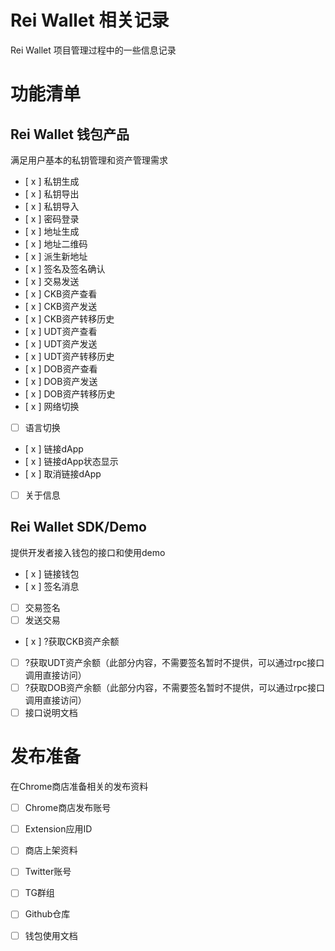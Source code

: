 # Rei Wallet 相关记录

Rei Wallet 项目管理过程中的一些信息记录

# 功能清单
## Rei Wallet 钱包产品
满足用户基本的私钥管理和资产管理需求
- [ x ]  私钥生成
- [ x ]  私钥导出
- [ x ]  私钥导入
- [ x ]  密码登录
- [ x ]  地址生成
- [ x ]  地址二维码
- [ x ]  派生新地址
- [ x ]  签名及签名确认
- [ x ]  交易发送
- [ x ]  CKB资产查看
- [ x ]  CKB资产发送
- [ x ]  CKB资产转移历史
- [ x ]  UDT资产查看
- [ x ]  UDT资产发送
- [ x ]  UDT资产转移历史
- [ x ]  DOB资产查看
- [ x ]  DOB资产发送
- [ x ]  DOB资产转移历史
- [ x ]  网络切换
- [ ]  语言切换
- [ x ]  链接dApp
- [ x ]  链接dApp状态显示
- [ x ]  取消链接dApp
- [ ] 关于信息

## Rei Wallet SDK/Demo
提供开发者接入钱包的接口和使用demo
- [ x ]  链接钱包
- [ x ]  签名消息
- [ ] 交易签名
- [ ] 发送交易
- [ x ] ?获取CKB资产余额
- [ ] ?获取UDT资产余额（此部分内容，不需要签名暂时不提供，可以通过rpc接口调用直接访问）
- [ ] ?获取DOB资产余额（此部分内容，不需要签名暂时不提供，可以通过rpc接口调用直接访问）
- [ ] 接口说明文档

# 发布准备
在Chrome商店准备相关的发布资料
- [ ] Chrome商店发布账号
- [ ] Extension应用ID
- [ ] 商店上架资料
- [ ] Twitter账号
- [ ] TG群组
- [ ] Github仓库
- [ ] 钱包使用文档



